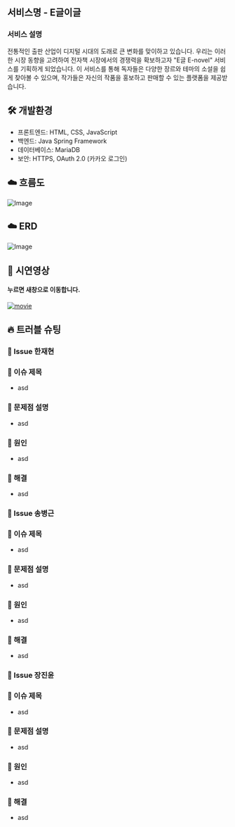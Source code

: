 ## 서비스명 - E글이글

### 서비스 설명
전통적인 출판 산업이 디지털 시대의 도래로 큰 변화를 맞이하고 있습니다.
우리는 이러한 시장 동향을 고려하여 전자책 시장에서의 경쟁력을 확보하고자 "E글 E-novel" 서비스를 기획하게 되었습니다. 
이 서비스를 통해 독자들은 다양한 장르와 테마의 소설을 쉽게 찾아볼 수 있으며, 작가들은  자신의 작품을 홍보하고 판매할 수 있는 플랫폼을 제공받습니다.

## 🛠 개발환경
- 프론트엔드: HTML, CSS, JavaScript
- 백엔드: Java Spring Framework
- 데이터베이스: MariaDB
- 보안: HTTPS, OAuth 2.0 (카카오 로그인)
  <br>

## ☁️ 흐름도
![Image](https://github.com/orgs/lastProject01/projects/1/assets/133177283/d4ab8ff5-6e78-4080-b664-e6667dec8a49)
<br>

## ☁️ ERD
![Image](https://github.com/orgs/lastProject01/projects/1/assets/133177283/ec157b14-8d03-44f8-b441-2f20d0dc98ea)
<br>

## 👀 시연영상
#### 누르면 새창으로 이동합니다.
[![movie]()]()

[//]: # (## 👀 발표영상)

[//]: # (#### 누르면 새창으로 이동합니다.)

[//]: # ([![movie]&#40;&#41;]&#40;&#41;)

## 🔥 트러블 슈팅

### 🚨 Issue 한재현
### 🚧 이슈 제목
- asd
  <br>
### 🤔 문제점 설명
- asd
  <br>
### 🛑 원인
- asd
  <br>
### 🚥 해결
- asd
  <br>
### 🚨 Issue 송병근
### 🚧 이슈 제목
- asd
  <br>
### 🤔 문제점 설명
- asd
  <br>
### 🛑 원인
- asd
  <br>
### 🚥 해결
- asd
  <br>
### 🚨 Issue 장진윤
### 🚧 이슈 제목
- asd
  <br>
### 🤔 문제점 설명
- asd
  <br>
### 🛑 원인
- asd
  <br>
### 🚥 해결
- asd
  <br>
